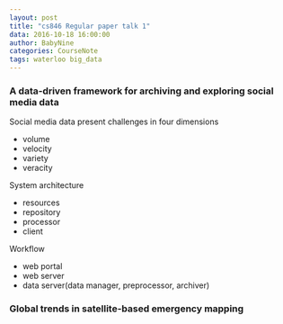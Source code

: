 ```yaml
---
layout: post
title: "cs846 Regular paper talk 1"
data: 2016-10-18 16:00:00
author: BabyNine
categories: CourseNote
tags: waterloo big_data
---
```


### A data-driven framework for archiving and exploring social media data

Social media data present challenges in four dimensions

-   volume
-   velocity
-   variety
-   veracity

System architecture

-   resources
-   repository
-   processor
-   client

Workflow

-   web portal
-   web server
-   data server(data manager, preprocessor, archiver)

### Global trends in satellite-based emergency mapping



